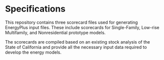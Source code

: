 # Specifications

This repository contains three scorecard files used for generating EnergyPlus input files. These include scorecards for Single-Family, Low-rise Multifamily, and Nonresidential prototype models. 

The scorecards are compiled based on an existing stock analysis of the State of California and provide all the necessary input data required to develop the energy models.